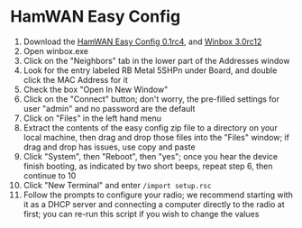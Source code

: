 # HamWAN Easy Config
1. Download the [HamWAN Easy Config 0.1rc4](https://github.com/ryanturner/memhamwan-net-configs/archive/v0.1rc3-r6.28.zip), and [Winbox 3.0rc12](http://download2.mikrotik.com/routeros/winbox/3.0rc12/winbox.exe)
2. Open winbox.exe
3. Click on the "Neighbors" tab in the lower part of the Addresses window
4. Look for the entry labeled RB Metal 5SHPn under Board, and double click the MAC Address for it
5. Check the box "Open In New Window"
6. Click on the "Connect" button; don't worry, the pre-filled settings for user "admin" and no password are the default
7. Click on "Files" in the left hand menu
8. Extract the contents of the easy config zip file to a directory on your local machine, then drag and drop those files into the "Files" window; if drag and drop has issues, use copy and paste
9. Click "System", then "Reboot", then "yes"; once you hear the device finish booting, as indicated by two short beeps, repeat step 6, then continue to 10
10. Click "New Terminal" and enter ```/import setup.rsc```
11. Follow the prompts to configure your radio; we recommend starting with it as a DHCP server and connecting a computer directly to the radio at first; you can re-run this script if you wish to change the values
